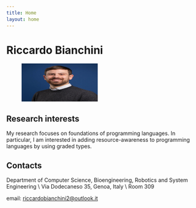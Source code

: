 ```yaml
---
title: Home
layout: home
---
```


# Riccardo Bianchini

<figure>
    <img src="./picture.jpg"
         alt="A picture of myself"
         width="200" height="100">
</figure>

## Research interests

My research focuses on foundations of programming languages. In particular, I am interested in adding resource-awareness to programming languages by using graded types.


## Contacts

Department of Computer Science, Bioengineering, Robotics and System Engineering \\
Via Dodecaneso 35, Genoa, Italy \\
Room 309

email: [riccardobianchini2@outlook.it](mailto:riccardobianchini2@outlook.it)